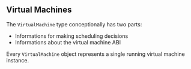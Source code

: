 ## Virtual Machines

The `VirtualMachine` type conceptionally has two parts:

- Informations for making scheduling decisions
- Informations about the virtual machine ABI

Every `VirtualMachine` object represents a single running virtual machine
instance.
